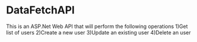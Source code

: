 # DataFetchAPI
This is an ASP.Net Web API that will perform the following operations
1)Get list of users
2)Create a new user
3)Update an existing user
4)Delete an user
